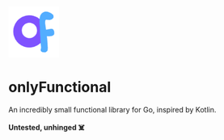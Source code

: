 <img src="logo.svg" alt="logo.svg" style="width:100px;height:100px;">

# onlyFunctional
An incredibly small functional library for Go, inspired by Kotlin.
<br>
<br>
<strong>Untested, unhinged ☠️</strong>

